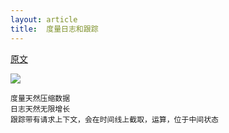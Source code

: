 ```yaml
---
layout: article
title:  度量日志和跟踪
---
```


[原文](https://peter.bourgon.org/blog/2017/02/21/metrics-tracing-and-logging.html)


![](https://peter.bourgon.org/img/instrumentation/01.png)


```
度量天然压缩数据
日志天然无限增长
跟踪带有请求上下文，会在时间线上截取，运算，位于中间状态
```
